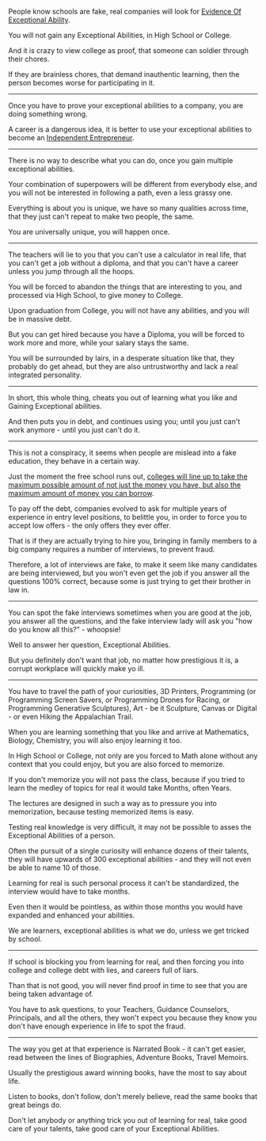 People know schools are fake,
real companies will look for [Evidence Of Exceptional Ability][1].

You will not gain any Exceptional Abilities,
in High School or College.

And it is crazy to view college as proof,
that someone can soldier through their chores.

If they are brainless chores,
that demand inauthentic learning, then the person becomes worse for participating in it.

---

Once you have to prove your exceptional abilities to a company,
you are doing something wrong.

A career is a dangerous idea,
it is better to use your exceptional abilities to become an [Independent Entrepreneur][6].

---

There is no way to describe what you can do,
once you gain multiple exceptional abilities.

Your combination of superpowers will be different from everybody else,
and you will not be interested in following a path, even a less grassy one.

Everything is about you is unique,
we have so many qualities across time, that they just can't repeat to make two people, the same.

You are universally unique,
you will happen once.

---

The teachers will lie to you that you can't use a calculator in real life,
that you can't get a job without a diploma, and that you can't have a career unless you jump through all the hoops.

You will be forced to abandon the things that are interesting to you,
and processed via High School, to give money to College.

Upon graduation from College,
you will not have any abilities, and you will be in massive debt.

But you can get hired because you have a Diploma,
you will be forced to work more and more, while your salary stays the same.

You will be surrounded by lairs,
in a desperate situation like that, they probably do get ahead, but they are also untrustworthy and lack a real integrated personality.

---

In short, this whole thing,
cheats you out of learning what you like and Gaining Exceptional abilities.

And then puts you in debt,
and continues using you; until you just can't work anymore - until you just can't do it.

---

This is not a conspiracy,
it seems when people are mislead into a fake education, they behave in a certain way.

Just the moment the free school runs out,
[colleges will line up to take the maximum possible amount of not just the money you have, but also the maximum amount of money you can borrow][2].

To pay off the debt,
companies evolved to ask for multiple years of experience in entry level positions, to belittle you, in order to force you to accept low offers - the only offers they ever offer.

That is if they are actually trying to hire you,
bringing in family members to a big company requires a number of interviews, to prevent fraud.

Therefore, a lot of interviews are fake, to make it seem like many candidates are being interviewed,
but you won't even get the job if you answer all the questions 100% correct, because some is just trying to get their brother in law in.

---

You can spot the fake interviews sometimes when you are good at the job,
you answer all the questions, and the fake interview lady will ask you "how do you know all this?" - whoopsie!

Well to answer her question,
Exceptional Abilities.

But you definitely don't want that job,
no matter how prestigious it is, a corrupt workplace will quickly make yo ill.

---

You have to travel the path of your curiosities,
3D Printers, Programming (or Programming Screen Savers, or Programming Drones for Racing, or Programming Generative Sculptures), Art - be it Sculpture, Canvas or Digital - or even Hiking the Appalachian Trail.

When you are learning something that you like and arrive at Mathematics, Biology, Chemistry,
you will also enjoy learning it too.

In High School or College, not only are you forced to Math alone without any context that you could enjoy,
but you are also forced to memorize.

If you don't memorize you will not pass the class,
because if you tried to learn the medley of topics for real it would take Months, often Years.

The lectures are designed in such a way as to pressure you into memorization,
because testing memorized items is easy.

Testing real knowledge is very difficult,
it may not be possible to asses the Exceptional Abilities of a person.

Often the pursuit of a single curiosity will enhance dozens of their talents,
they will have upwards of 300 exceptional abilities - and they will not even be able to name 10 of those.

Learning for real is such personal process it can't be standardized,
the interview would have to take months.

Even then it would be pointless,
as within those months you would have expanded and enhanced your abilities.

We are learners, exceptional abilities is what we do,
unless we get tricked by school.

---

If school is blocking you from learning for real,
and then forcing you into college and college debt with lies, and careers full of liars.

Than that is not good,
you will never find proof in time to see that you are being taken advantage of.

You have to ask questions, to your Teachers, Guidance Counselors, Principals, and all the others,
they won't expect you because they know you don't have enough experience in life to spot the fraud.

---

The way you get at that experience is Narrated Book - it can't get easier,
read between the lines of Biographies, Adventure Books, Travel Memoirs.

Usually the prestigious award winning books,
have the most to say about life.

Listen to books,
don't follow, don't merely believe, read the same books that great beings do.

Don't let anybody or anything trick you out of learning for real,
take good care of your talents, take good care of your Exceptional Abilities.


[1]: https://www.youtube.com/watch?v=Io3sdAAcZLw
[2]: https://www.youtube.com/watch?v=pUanS5OWy_k
[3]: https://www.etsy.com/listing/621382651/nordic-mythology-fantasy-snake-dragon-3d
[4]: https://wrapbootstrap.com/theme/inspinia-responsive-admin-template-WB0R5L90S
[5]: https://www.youtube.com/watch?v=Eq-BIw1_jX0
[6]: https://www.youtube.com/watch?v=ZoqgAy3h4OM
